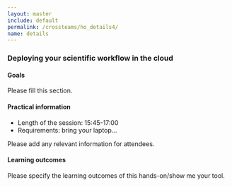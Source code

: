 ```yaml
---
layout: master
include: default
permalink: /crossteams/ho_details4/
name: details
---
```


<h3> Deploying your scientific workflow in the cloud</h3>

<h4>Goals</h4>

Please fill this section.

<h4>Practical information</h4>

- Length of the session: 15:45-17:00
- Requirements: bring your laptop...

Please add any relevant information for attendees.

<h4>Learning outcomes</h4>

Please specify the learning outcomes of this hands-on/show me your tool. 
